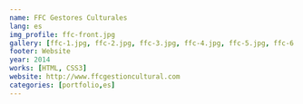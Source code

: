 ```yaml
---
name: FFC Gestores Culturales
lang: es
img_profile: ffc-front.jpg
gallery: [ffc-1.jpg, ffc-2.jpg, ffc-3.jpg, ffc-4.jpg, ffc-5.jpg, ffc-6.jpg]
footer: Website
year: 2014
works: [HTML, CSS3]
website: http://www.ffcgestioncultural.com
categories: [portfolio,es]
---
```

